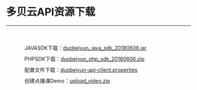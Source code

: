 # 多贝云API资源下载

------

<div style="margin-left: 50px; margin-top: 50px;">
  <div style="margin-top: 10px;">JAVASDK下载：<a href="http://docs.duobeiyun.com/download/duobeiyun_java_sdk_20180606.jar">duobeiyun_java_sdk_20180606.jar</a></br></div>
  <div style="margin-top: 10px;">PHPSDK下载：<a href="http://docs.duobeiyun.com/download/duobeiyun_php_sdk_20180606.zip">duobeiyun_php_sdk_20180606.zip</a></br></div>
  <div style="margin-top: 10px;">配置文件下载：<a href="http://docs.duobeiyun.com/download/duobeiyun-api-client.properties">duobeiyun-api-client.properties</a></br></div>
  <div style="margin-top: 10px;">创建点播课Demo：<a href="http://docs.duobeiyun.com/download/upload_video.zip">upload_video.zip</a></br></div>
</div>